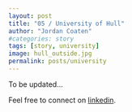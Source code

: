 ```yaml
---
layout: post
title: "05 / University of Hull"
author: "Jordan Coaten"
#categories: story
tags: [story, university]
image: hull_outside.jpg
permalink: posts/university
---
```

To be updated...


Feel free to connect on [linkedin](https://www.linkedin.com/in/j-coaten-engineer/).

